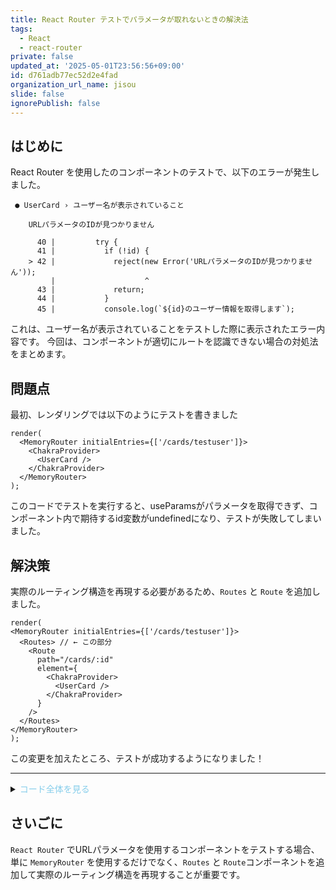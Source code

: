 ```yaml
---
title: React Router テストでパラメータが取れないときの解決法
tags:
  - React
  - react-router
private: false
updated_at: '2025-05-01T23:56:56+09:00'
id: d761adb77ec52d2e4fad
organization_url_name: jisou
slide: false
ignorePublish: false
---
```

## はじめに
React Router を使用したのコンポーネントのテストで、以下のエラーが発生しました。

```terminal
 ● UserCard › ユーザー名が表示されていること

    URLパラメータのIDが見つかりません

      40 |         try {
      41 |           if (!id) {
    > 42 |             reject(new Error('URLパラメータのIDが見つかりません'));
         |                    ^
      43 |             return;
      44 |           }
      45 |           console.log(`${id}のユーザー情報を取得します`);
```

これは、ユーザー名が表示されていることをテストした際に表示されたエラー内容です。
今回は、コンポーネントが適切にルートを認識できない場合の対処法をまとめます。

## 問題点
最初、レンダリングでは以下のようにテストを書きました

```tsx:Usercard.test.tsx
render(
  <MemoryRouter initialEntries={['/cards/testuser']}>
    <ChakraProvider>
      <UserCard />
    </ChakraProvider>
  </MemoryRouter>
);
```

このコードでテストを実行すると、useParamsがパラメータを取得できず、コンポーネント内で期待するid変数がundefinedになり、テストが失敗してしまいました。

## 解決策
実際のルーティング構造を再現する必要があるため、`Routes` と `Route` を追加しました。

```tsx
render(
<MemoryRouter initialEntries={['/cards/testuser']}>
  <Routes> // ← この部分
    <Route 
      path="/cards/:id"
      element={
        <ChakraProvider>
          <UserCard />
        </ChakraProvider>
      }
    />
  </Routes>
</MemoryRouter>
);
```
この変更を加えたところ、テストが成功するようになりました！

---

<details><summary><font color="skyblue">コード全体を見る</font>
</summary>

```tsx:Usercard.test.tsx
describe('UserCard', () => {
  beforeEach(async () => {
    // テスト用データの準備
    mockGetUserSkillById.mockResolvedValue({
      user_id: 'testuser',
      name: 'テストユーザー',
      description: '<p>これはテスト用の自己紹介です</p>',
      skills: [
        { id: '1', name: 'React' },
        { id: '2', name: 'TypeScript' },
      ],
      github_id: 'https://github.com/testuser',
      qiita_id: 'https://qiita.com/testuser',
      x_id: 'https://x.com/testuser',
      created_at: '2025-01-01 12:00:00',
    });

    render(
      <MemoryRouter initialEntries={['/cards/testuser']}>
        <Routes>
          <Route
            path="/cards/:id"
            element={
              <ChakraProvider>
                <UserCard />
              </ChakraProvider>
            }
          />
        </Routes>
      </MemoryRouter>
    );
  });

  it('ユーザー名が表示されていること', async () => {
    const userName = await screen.findByTestId('user-name');
    expect(userName).toBeInTheDocument();
    expect(userName).toHaveTextContent('テストユーザー');
  });
  
  // 他のテストケース...
});
```
</details>


## さいごに
`React Router` でURLパラメータを使用するコンポーネントをテストする場合、単に `MemoryRouter` を使用するだけでなく、`Routes` と `Route`コンポーネントを追加して実際のルーティング構造を再現することが重要です。

